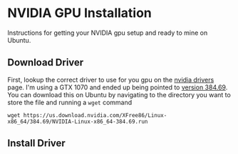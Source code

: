 # NVIDIA GPU Installation
Instructions for getting your NVIDIA gpu setup and ready to mine on Ubuntu. 

## Download Driver
First, lookup the correct driver to use for you gpu on the [nvidia drivers](https://www.geforce.com/drivers) page. I'm using a GTX 1070 and ended up being pointed to [version 384.69](https://us.download.nvidia.com/XFree86/Linux-x86_64/384.69/NVIDIA-Linux-x86_64-384.69.run). You can download this on Ubuntu by navigating to the directory you want to store the file and running a `wget` command
```
wget https://us.download.nvidia.com/XFree86/Linux-x86_64/384.69/NVIDIA-Linux-x86_64-384.69.run
```

## Install Driver
